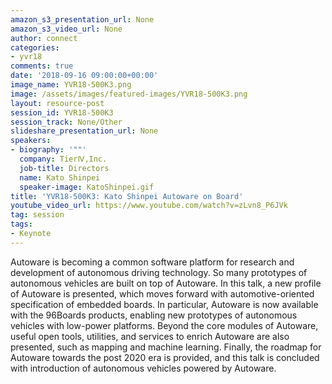 ```yaml
---
amazon_s3_presentation_url: None
amazon_s3_video_url: None
author: connect
categories:
- yvr18
comments: true
date: '2018-09-16 09:00:00+00:00'
image_name: YVR18-500K3.png
image: /assets/images/featured-images/YVR18-500K3.png
layout: resource-post
session_id: YVR18-500K3
session_track: None/Other
slideshare_presentation_url: None
speakers:
- biography: '""'
  company: TierⅣ,Inc.
  job-title: Directors
  name: Kato Shinpei
  speaker-image: KatoShinpei.gif
title: 'YVR18-500K3: Kato Shinpei Autoware on Board'
youtube_video_url: https://www.youtube.com/watch?v=zLvn8_P6JVk
tag: session
tags:
- Keynote
---
```


Autoware is becoming a common software platform for research and development of autonomous driving technology. So many prototypes of autonomous vehicles are built on top of Autoware. In this talk, a new profile of Autoware is presented, which moves forward with automotive-oriented specification of embedded boards. In particular, Autoware is now available with the 96Boards products, enabling new prototypes of autonomous vehicles with low-power platforms. Beyond the core modules of Autoware, useful open tools, utilities, and services to enrich Autoware are also presented, such as mapping and machine learning. Finally, the roadmap for Autoware towards the post 2020 era is provided, and this talk is concluded with introduction of autonomous vehicles powered by Autoware.